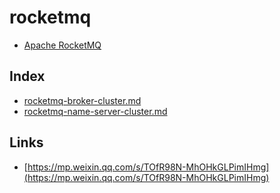 # rocketmq

- [Apache RocketMQ](https://rocketmq.apache.org/)

## Index

- [rocketmq-broker-cluster.md](rocketmq-broker-cluster.md)
- [rocketmq-name-server-cluster.md](rocketmq-name-server-cluster.md)

## Links

- [https://mp.weixin.qq.com/s/TOfR98N-MhOHkGLPimIHmg](https://mp.weixin.qq.com/s/TOfR98N-MhOHkGLPimIHmg)
  